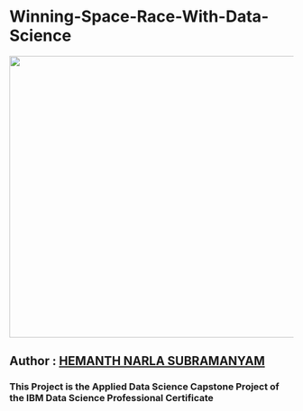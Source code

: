 # Winning-Space-Race-With-Data-Science   

 <img src="https://user-images.githubusercontent.com/86102231/147546030-15970711-052f-43f9-a398-00ee8cdbac40.gif" width="800" height="500">

## Author : [HEMANTH NARLA SUBRAMANYAM](https://www.linkedin.com/in/hemanth-ns/) 

### This Project is the Applied Data Science Capstone Project of the IBM Data Science Professional Certificate 
